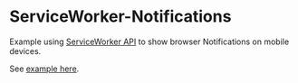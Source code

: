 # ServiceWorker-Notifications
Example using [ServiceWorker API](https://www.w3.org/TR/service-workers/) to show browser Notifications on mobile devices.

See [example here](https://nunofaria11.github.io/ServiceWorker-Notifications/).
